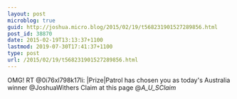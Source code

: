 ```yaml
---
layout: post
microblog: true
guid: http://joshua.micro.blog/2015/02/19/t568231901527289856.html
post_id: 38870
date: 2015-02-19T13:13:37+1100
lastmod: 2019-07-30T17:41:37+1100
type: post
url: /2015/02/19/t568231901527289856.html
---
```

OMG! RT @0i76xl798k17li: |Prize|Patrol has chosen you as today's Australia winner @JoshuaWithers Claim at this page @_A_U_SClaim_
